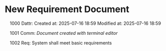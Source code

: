 # New Requirement Document

&nbsp;&nbsp;&nbsp;&nbsp;1000 Dattr: Created at: 2025-07-16 18:59 Modified at: 2025-07-16 18:59

&nbsp;&nbsp;&nbsp;&nbsp;1001 Comm: *Document created with terminal editor*

&nbsp;&nbsp;&nbsp;&nbsp;1002 Req: System shall meet basic requirements

